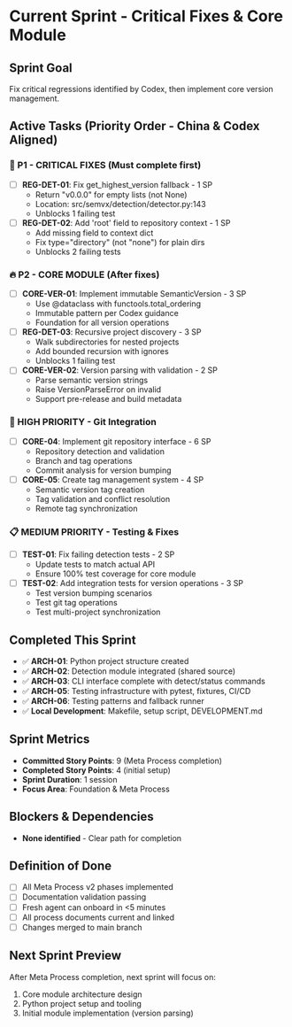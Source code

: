 # Current Sprint - Critical Fixes & Core Module

## Sprint Goal
Fix critical regressions identified by Codex, then implement core version management.

## Active Tasks (Priority Order - China & Codex Aligned)

### 🚨 P1 - CRITICAL FIXES (Must complete first)
- [ ] **REG-DET-01**: Fix get_highest_version fallback - 1 SP
  - Return "v0.0.0" for empty lists (not None)
  - Location: src/semvx/detection/detector.py:143
  - Unblocks 1 failing test
- [ ] **REG-DET-02**: Add 'root' field to repository context - 1 SP
  - Add missing field to context dict
  - Fix type="directory" (not "none") for plain dirs
  - Unblocks 2 failing tests

### 🔥 P2 - CORE MODULE (After fixes)
- [ ] **CORE-VER-01**: Implement immutable SemanticVersion - 3 SP
  - Use @dataclass with functools.total_ordering
  - Immutable pattern per Codex guidance
  - Foundation for all version operations
- [ ] **REG-DET-03**: Recursive project discovery - 3 SP
  - Walk subdirectories for nested projects
  - Add bounded recursion with ignores
  - Unblocks 1 failing test
- [ ] **CORE-VER-02**: Version parsing with validation - 2 SP
  - Parse semantic version strings
  - Raise VersionParseError on invalid
  - Support pre-release and build metadata

### 🎯 HIGH PRIORITY - Git Integration
- [ ] **CORE-04**: Implement git repository interface - 6 SP
  - Repository detection and validation
  - Branch and tag operations
  - Commit analysis for version bumping
- [ ] **CORE-05**: Create tag management system - 4 SP
  - Semantic version tag creation
  - Tag validation and conflict resolution
  - Remote tag synchronization

### 📋 MEDIUM PRIORITY - Testing & Fixes
- [ ] **TEST-01**: Fix failing detection tests - 2 SP
  - Update tests to match actual API
  - Ensure 100% test coverage for core module
- [ ] **TEST-02**: Add integration tests for version operations - 3 SP
  - Test version bumping scenarios
  - Test git tag operations
  - Test multi-project synchronization

## Completed This Sprint
- ✅ **ARCH-01**: Python project structure created
- ✅ **ARCH-02**: Detection module integrated (shared source)
- ✅ **ARCH-03**: CLI interface complete with detect/status commands
- ✅ **ARCH-05**: Testing infrastructure with pytest, fixtures, CI/CD
- ✅ **ARCH-06**: Testing patterns and fallback runner
- ✅ **Local Development**: Makefile, setup script, DEVELOPMENT.md

## Sprint Metrics
- **Committed Story Points**: 9 (Meta Process completion)
- **Completed Story Points**: 4 (initial setup)
- **Sprint Duration**: 1 session
- **Focus Area**: Foundation & Meta Process

## Blockers & Dependencies
- **None identified** - Clear path for completion

## Definition of Done
- [ ] All Meta Process v2 phases implemented
- [ ] Documentation validation passing
- [ ] Fresh agent can onboard in <5 minutes
- [ ] All process documents current and linked
- [ ] Changes merged to main branch

## Next Sprint Preview
After Meta Process completion, next sprint will focus on:
1. Core module architecture design
2. Python project setup and tooling
3. Initial module implementation (version parsing)